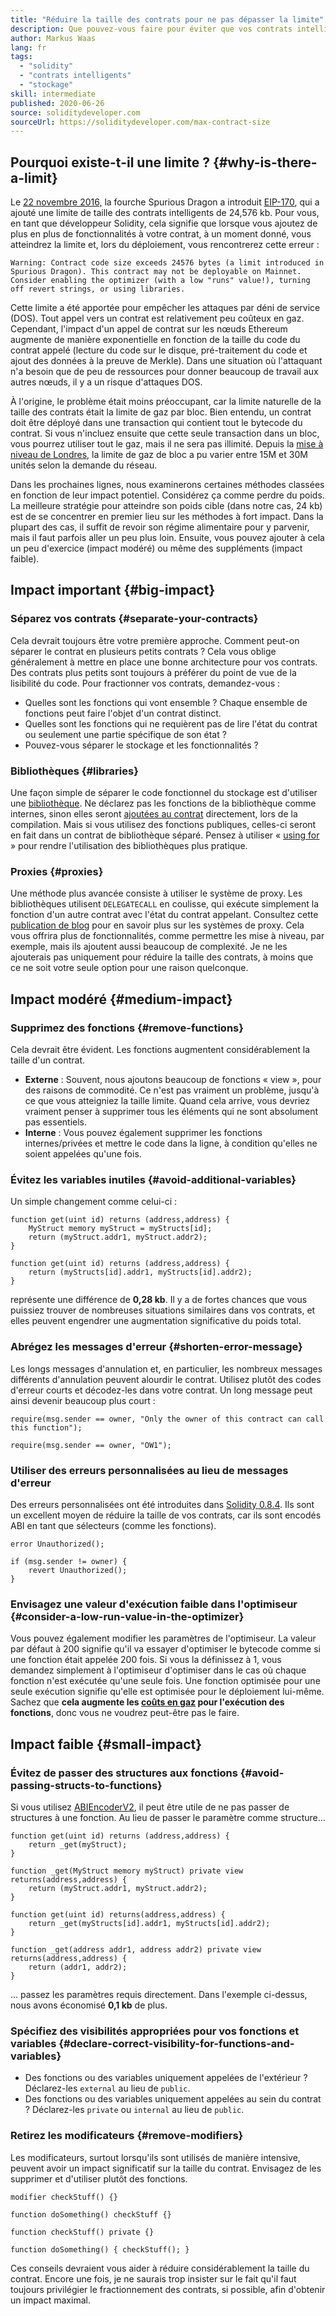 ```yaml
---
title: "Réduire la taille des contrats pour ne pas dépasser la limite"
description: Que pouvez-vous faire pour éviter que vos contrats intelligents ne deviennent trop volumineux ?
author: Markus Waas
lang: fr
tags:
  - "solidity"
  - "contrats intelligents"
  - "stockage"
skill: intermediate
published: 2020-06-26
source: soliditydeveloper.com
sourceUrl: https://soliditydeveloper.com/max-contract-size
---
```


## Pourquoi existe-t-il une limite ? {#why-is-there-a-limit}

Le [22 novembre 2016,](https://blog.ethereum.org/2016/11/18/hard-fork-no-4-spurious-dragon/) la fourche Spurious Dragon a introduit [EIP-170](https://eips.ethereum.org/EIPS/eip-170), qui a ajouté une limite de taille des contrats intelligents de 24,576 kb. Pour vous, en tant que développeur Solidity, cela signifie que lorsque vous ajoutez de plus en plus de fonctionnalités à votre contrat, à un moment donné, vous atteindrez la limite et, lors du déploiement, vous rencontrerez cette erreur :

`Warning: Contract code size exceeds 24576 bytes (a limit introduced in Spurious Dragon). This contract may not be deployable on Mainnet. Consider enabling the optimizer (with a low "runs" value!), turning off revert strings, or using libraries.`

Cette limite a été apportée pour empêcher les attaques par déni de service (DOS). Tout appel vers un contrat est relativement peu coûteux en gaz. Cependant, l'impact d'un appel de contrat sur les nœuds Ethereum augmente de manière exponentielle en fonction de la taille du code du contrat appelé (lecture du code sur le disque, pré-traitement du code et ajout des données à la preuve de Merkle). Dans une situation où l'attaquant n'a besoin que de peu de ressources pour donner beaucoup de travail aux autres nœuds, il y a un risque d'attaques DOS.

À l'origine, le problème était moins préoccupant, car la limite naturelle de la taille des contrats était la limite de gaz par bloc. Bien entendu, un contrat doit être déployé dans une transaction qui contient tout le bytecode du contrat. Si vous n'incluez ensuite que cette seule transaction dans un bloc, vous pourrez utiliser tout le gaz, mais il ne sera pas illimité. Depuis la [mise à niveau de Londres](/history/#london), la limite de gaz de bloc a pu varier entre 15M et 30M unités selon la demande du réseau.

Dans les prochaines lignes, nous examinerons certaines méthodes classées en fonction de leur impact potentiel. Considérez ça comme perdre du poids. La meilleure stratégie pour atteindre son poids cible (dans notre cas, 24 kb) est de se concentrer en premier lieu sur les méthodes à fort impact. Dans la plupart des cas, il suffit de revoir son régime alimentaire pour y parvenir, mais il faut parfois aller un peu plus loin. Ensuite, vous pouvez ajouter à cela un peu d'exercice (impact modéré) ou même des suppléments (impact faible).

## Impact important {#big-impact}

### Séparez vos contrats {#separate-your-contracts}

Cela devrait toujours être votre première approche. Comment peut-on séparer le contrat en plusieurs petits contrats ? Cela vous oblige généralement à mettre en place une bonne architecture pour vos contrats. Des contrats plus petits sont toujours à préférer du point de vue de la lisibilité du code. Pour fractionner vos contrats, demandez-vous :

- Quelles sont les fonctions qui vont ensemble ? Chaque ensemble de fonctions peut faire l'objet d'un contrat distinct.
- Quelles sont les fonctions qui ne requièrent pas de lire l'état du contrat ou seulement une partie spécifique de son état ?
- Pouvez-vous séparer le stockage et les fonctionnalités ?

### Bibliothèques {#libraries}

Une façon simple de séparer le code fonctionnel du stockage est d'utiliser une [bibliothèque](https://solidity.readthedocs.io/en/v0.6.10/contracts.html#libraries). Ne déclarez pas les fonctions de la bibliothèque comme internes, sinon elles seront [ajoutées au contrat](https://ethereum.stackexchange.com/questions/12975/are-internal-functions-in-libraries-not-covered-by-linking) directement, lors de la compilation. Mais si vous utilisez des fonctions publiques, celles-ci seront en fait dans un contrat de bibliothèque séparé. Pensez à utiliser « [using for](https://solidity.readthedocs.io/en/v0.6.10/contracts.html#using-for) » pour rendre l'utilisation des bibliothèques plus pratique.

### Proxies {#proxies}

Une méthode plus avancée consiste à utiliser le système de proxy. Les bibliothèques utilisent `DELEGATECALL` en coulisse, qui exécute simplement la fonction d'un autre contrat avec l'état du contrat appelant. Consultez cette [publication de blog](https://hackernoon.com/how-to-make-smart-contracts-upgradable-2612e771d5a2) pour en savoir plus sur les systèmes de proxy. Cela vous offrira plus de fonctionnalités, comme permettre les mise à niveau, par exemple, mais ils ajoutent aussi beaucoup de complexité. Je ne les ajouterais pas uniquement pour réduire la taille des contrats, à moins que ce ne soit votre seule option pour une raison quelconque.

## Impact modéré {#medium-impact}

### Supprimez des fonctions {#remove-functions}

Cela devrait être évident. Les fonctions augmentent considérablement la taille d'un contrat.

- **Externe** : Souvent, nous ajoutons beaucoup de fonctions « view », pour des raisons de commodité. Ce n'est pas vraiment un problème, jusqu'à ce que vous atteigniez la taille limite. Quand cela arrive, vous devriez vraiment penser à supprimer tous les éléments qui ne sont absolument pas essentiels.
- **Interne** : Vous pouvez également supprimer les fonctions internes/privées et mettre le code dans la ligne, à condition qu'elles ne soient appelées qu'une fois.

### Évitez les variables inutiles {#avoid-additional-variables}

Un simple changement comme celui-ci :

```solidity
function get(uint id) returns (address,address) {
    MyStruct memory myStruct = myStructs[id];
    return (myStruct.addr1, myStruct.addr2);
}
```

```solidity
function get(uint id) returns (address,address) {
    return (myStructs[id].addr1, myStructs[id].addr2);
}
```

représente une différence de **0,28 kb**. Il y a de fortes chances que vous puissiez trouver de nombreuses situations similaires dans vos contrats, et elles peuvent engendrer une augmentation significative du poids total.

### Abrégez les messages d'erreur {#shorten-error-message}

Les longs messages d'annulation et, en particulier, les nombreux messages différents d'annulation peuvent alourdir le contrat. Utilisez plutôt des codes d'erreur courts et décodez-les dans votre contrat. Un long message peut ainsi devenir beaucoup plus court :

```solidity
require(msg.sender == owner, "Only the owner of this contract can call this function");

```

```solidity
require(msg.sender == owner, "OW1");
```

### Utiliser des erreurs personnalisées au lieu de messages d'erreur

Des erreurs personnalisées ont été introduites dans [Solidity 0.8.4](https://blog.soliditylang.org/2021/04/21/custom-errors/). Ils sont un excellent moyen de réduire la taille de vos contrats, car ils sont encodés ABI en tant que sélecteurs (comme les fonctions).

```solidity
error Unauthorized();

if (msg.sender != owner) {
    revert Unauthorized();
}
```

### Envisagez une valeur d'exécution faible dans l'optimiseur {#consider-a-low-run-value-in-the-optimizer}

Vous pouvez également modifier les paramètres de l'optimiseur. La valeur par défaut à 200 signifie qu'il va essayer d'optimiser le bytecode comme si une fonction était appelée 200 fois. Si vous la définissez à 1, vous demandez simplement à l'optimiseur d'optimiser dans le cas où chaque fonction n'est exécutée qu'une seule fois. Une fonction optimisée pour une seule exécution signifie qu'elle est optimisée pour le déploiement lui-même. Sachez que **cela augmente les [coûts en gaz](/developers/docs/gas/) pour l'exécution des fonctions**, donc vous ne voudrez peut-être pas le faire.

## Impact faible {#small-impact}

### Évitez de passer des structures aux fonctions {#avoid-passing-structs-to-functions}

Si vous utilisez [ABIEncoderV2](https://solidity.readthedocs.io/en/v0.6.10/layout-of-source-files.html#abiencoderv2), il peut être utile de ne pas passer de structures à une fonction. Au lieu de passer le paramètre comme structure...

```solidity
function get(uint id) returns (address,address) {
    return _get(myStruct);
}

function _get(MyStruct memory myStruct) private view returns(address,address) {
    return (myStruct.addr1, myStruct.addr2);
}
```

```solidity
function get(uint id) returns(address,address) {
    return _get(myStructs[id].addr1, myStructs[id].addr2);
}

function _get(address addr1, address addr2) private view returns(address,address) {
    return (addr1, addr2);
}
```

... passez les paramètres requis directement. Dans l'exemple ci-dessus, nous avons économisé **0,1 kb** de plus.

### Spécifiez des visibilités appropriées pour vos fonctions et variables {#declare-correct-visibility-for-functions-and-variables}

- Des fonctions ou des variables uniquement appelées de l'extérieur ? Déclarez-les `external` au lieu de `public`.
- Des fonctions ou des variables uniquement appelées au sein du contrat ? Déclarez-les `private` ou `internal` au lieu de `public`.

### Retirez les modificateurs {#remove-modifiers}

Les modificateurs, surtout lorsqu'ils sont utilisés de manière intensive, peuvent avoir un impact significatif sur la taille du contrat. Envisagez de les supprimer et d'utiliser plutôt des fonctions.

```solidity
modifier checkStuff() {}

function doSomething() checkStuff {}
```

```solidity
function checkStuff() private {}

function doSomething() { checkStuff(); }
```

Ces conseils devraient vous aider à réduire considérablement la taille du contrat. Encore une fois, je ne saurais trop insister sur le fait qu'il faut toujours privilégier le fractionnement des contrats, si possible, afin d'obtenir un impact maximal.
